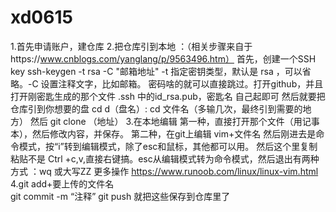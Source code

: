 ﻿# xd0615 
1.首先申请账户，建仓库
2.把仓库引到本地 ：（相关步骤来自于https://www.cnblogs.com/yanglang/p/9563496.htm）
  首先，创建一个SSH       key ssh-keygen -t rsa -C "邮箱地址"
                         -t 指定密钥类型，默认是 rsa ，可以省略。-C 设置注释文字，比如邮箱。
                         密码啥的就可以直接跳过。打开github，并且打开刚密匙生成的那个文件 .ssh 中的id_rsa.pub，密匙名                           自己起即可
  然后就要把仓库引到你想要的盘 cd d（盘名）:
                               cd 文件名（多输几次，最终引到需要的地方）
   然后 git clone （地址）
 3.在本地编辑 第一种，直接打开那个文件（用记事本），然后修改内容，并保存。
              第二种，在git上编辑  vim+文件名  然后刚进去是命令模式，按“i”转到编辑模式，除了esc和鼠标，其他都可以用。                       然后这个里复制粘贴不是 Ctrl +c,v,直接右键搞。esc从编辑模式转为命令模式，然后退出有两种方式  ：wq                       或大写ZZ
              更多操作  https://www.runoob.com/linux/linux-vim.html
4.git add+要上传的文件名    
  git commit -m “注释”
  git push
  就把这些保存到仓库里了
